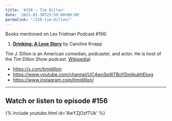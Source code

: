 ```yaml
---
title: '#156 – Tim Dillon'
date: '2021-01-30T23:59:00+00:00'
permalink: "/156-tim-dillon/"
---
```


Books mentioned on Lex Fridman Podcast #156:

1. <b><a href="https://amzn.to/3h6AkDB" target="_blank" rel="sponsored noopener noreferrer">Drinking: A Love Story</a></b> by Caroline Knapp

<!--more-->

Tim J. Dillon is an American comedian, podcaster, and actor. He is host of the Tim Dillon Show podcast. <a href="https://en.wikipedia.org/wiki/Tim_Dillon_(comedian" target="_blank">Wikipedia</a>)

- <a href="https://x.com/timjdillon" target="_blank">https://x.com/timjdillon</a>
- <a href="https://www.youtube.com/channel/UC4woSp8ITBoYDmjkukhEhxg" target="_blank">https://www.youtube.com/channel/UC4woSp8ITBoYDmjkukhEhxg</a>
- <a href="https://www.instagram.com/timjdillon/" target="_blank">https://www.instagram.com/timjdillon/</a>

- - - - - -

## Watch or listen to episode #156

{% include youtube.html id='8wYZjOzfTUk' %}